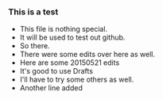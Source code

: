 ### This is a test
+ This file is nothing special.
+ It will be used to test out github.
+ So there.
+ There were some edits over here as well.
+ Here are some 20150521 edits
+ It's good to use Drafts 
+ I'll have to try some others as well.
+ Another line added 